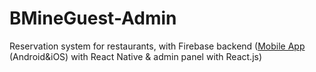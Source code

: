 # BMineGuest-Admin

Reservation system for restaurants, with Firebase backend ([Mobile App](https://github.com/Croosheck/BMineGuest) (Android&iOS) with React Native & admin panel with React.js)
